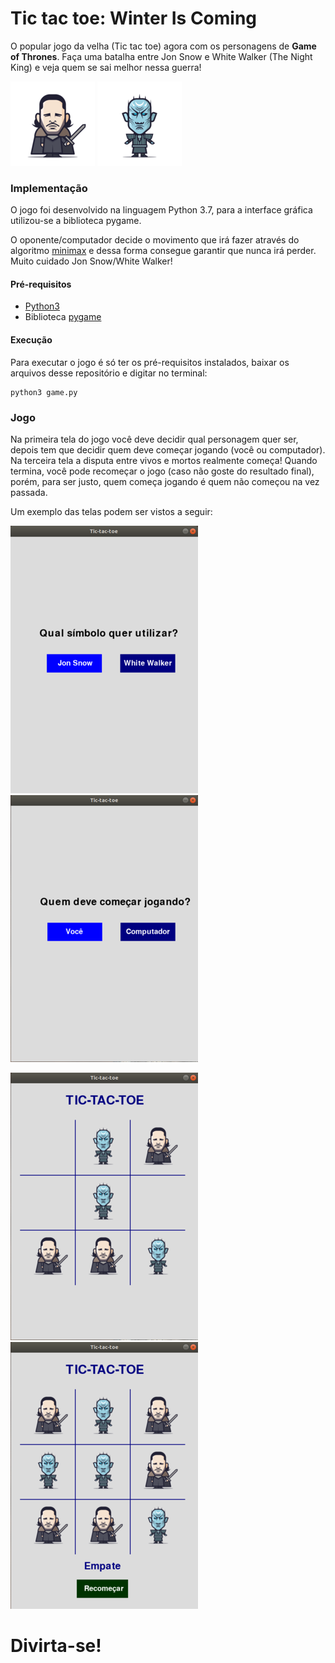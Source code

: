 # Tic tac toe: Winter Is Coming

O popular jogo da velha (Tic tac toe) agora com os personagens de **Game of Thrones**.
Faça uma batalha entre Jon Snow e White Walker (The Night King) e veja quem se sai melhor nessa guerra!

![Jon Snow](/imgs/jon_snow.png) 
![White Walker](/imgs/white_walker.png)

### Implementação

O jogo foi desenvolvido na linguagem Python 3.7, para a interface gráfica utilizou-se a biblioteca pygame.

O oponente/computador decide o movimento que irá fazer através do algoritmo [minimax](https://pt.wikipedia.org/wiki/Minimax) e dessa forma consegue garantir
que nunca irá perder. Muito cuidado Jon Snow/White Walker! 

#### Pré-requisitos

  * [Python3](https://www.python.org/download/releases/3.0/)
  * Biblioteca [pygame](https://www.pygame.org/news)
 
#### Execução
  Para executar o jogo é só ter os pré-requisitos instalados, baixar os arquivos desse repositório e digitar no terminal:
  
    python3 game.py

### Jogo

Na primeira tela do jogo você deve decidir qual personagem quer ser, depois tem que decidir quem deve começar jogando (você ou computador). 
Na terceira tela a disputa entre vivos e mortos realmente começa! Quando termina, você pode recomeçar o jogo (caso não goste do resultado final), porém, 
para ser justo, quem começa jogando é quem não começou na vez passada.

Um exemplo das telas podem ser vistos a seguir:

![Primeira tela](/imgs/first_screen.png) 
![Segunda tela](/imgs/second_screen.png) 

![Tela do jogo](/imgs/game_screen.png) 
![Tela final do jogo](/imgs/final_game_screen.png) 

# Divirta-se!
